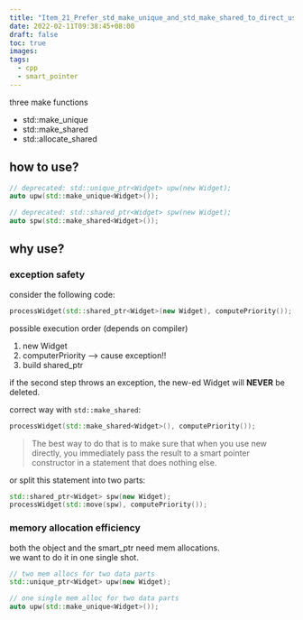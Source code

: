 ```yaml
---
title: "Item_21_Prefer_std_make_unique_and_std_make_shared_to_direct_use_of_new"
date: 2022-02-11T09:38:45+08:00
draft: false
toc: true
images:
tags: 
  - cpp
  - smart_pointer
---
```


three make functions
- std::make_unique
- std::make_shared
- std::allocate_shared

## how to use?
```cpp
// deprecated: std::unique_ptr<Widget> upw(new Widget);
auto upw(std::make_unique<Widget>());

// deprecated: std::shared_ptr<Widget> spw(new Widget);
auto spw(std::make_shared<Widget>());
```

## why use?  

### exception safety
consider the following code:
```cpp
processWidget(std::shared_ptr<Widget>(new Widget), computePriority());
```

possible execution order (depends on compiler)
1. new Widget
2. computerPriority --> cause exception!!
3. build shared_ptr

if the second step throws an exception, the new-ed Widget will __NEVER__ be deleted.


correct way with `std::make_shared`: 
```cpp
processWidget(std::make_shared<Widget>(), computePriority());
```

> The best way to do that is to make sure that when you use
new directly, you immediately pass the result to a smart pointer constructor in a
statement that does nothing else.

or split this statement into two parts:

```cpp
std::shared_ptr<Widget> spw(new Widget);
processWidget(std::move(spw), computePriority());
```

### memory allocation efficiency

both the object and the smart_ptr need mem allocations.  
we want to do it in one single shot.

```cpp
// two mem allocs for two data parts
std::unique_ptr<Widget> upw(new Widget);

// one single mem alloc for two data parts
auto upw(std::make_unique<Widget>());
```

